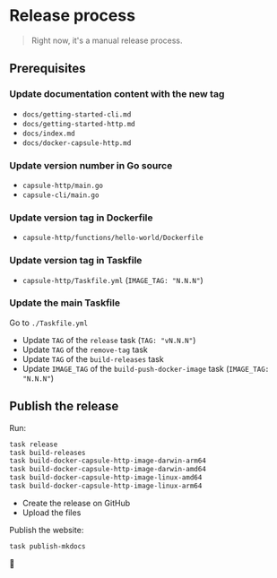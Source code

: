 # Release process

> Right now, it's a manual release process.

## Prerequisites

### Update documentation content with the new tag

- `docs/getting-started-cli.md`
- `docs/getting-started-http.md`
- `docs/index.md`
- `docs/docker-capsule-http.md`

### Update version number in Go source

- `capsule-http/main.go`
- `capsule-cli/main.go`

### Update version tag in Dockerfile

- `capsule-http/functions/hello-world/Dockerfile`

### Update version tag in Taskfile

- `capsule-http/Taskfile.yml` (`IMAGE_TAG: "N.N.N"`)

### Update the main Taskfile

Go to `./Taskfile.yml`

- Update `TAG` of the `release` task (`TAG: "vN.N.N"`)
- Update `TAG` of the `remove-tag` task
- Update `TAG` of the `build-releases` task
- Update `IMAGE_TAG` of the `build-push-docker-image` task (`IMAGE_TAG: "N.N.N"`)

## Publish the release

Run:

```bash
task release
task build-releases
task build-docker-capsule-http-image-darwin-arm64
task build-docker-capsule-http-image-darwin-amd64
task build-docker-capsule-http-image-linux-amd64
task build-docker-capsule-http-image-linux-arm64
```

- Create the release on GitHub
- Upload the files

Publish the website:

```bash
task publish-mkdocs
```

🎉
